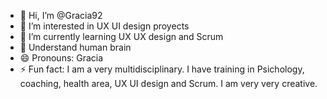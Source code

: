 - 👋 Hi, I’m @Gracia92
- 👀 I’m interested in UX UI design proyects
- 🌱 I’m currently learning UX UX design and Scrum
- 💞️ Understand human brain
- 😄 Pronouns: Gracia
- ⚡ Fun fact: I am a very multidisciplinary. I have training in Psichology, coaching, health area, UX UI design and Scrum. I am very very creative.
